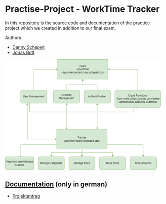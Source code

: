 # Practise-Project - WorkTime Tracker
In this repository is the source code and documentation of the practice project which we created in addition to our final exam.


Authors
- [Danny Schapeit](https://github.com/d3nn7)
- [Jonas Bott](https://github.com/Jonas22rr)

![Worktime Tracker graph](./Assets/images/worktime-tracker_graph.png)


## [Documentation](./Documentation/) (only in german)
- [Projektantrag](./Documentation/Projektantrag.md)